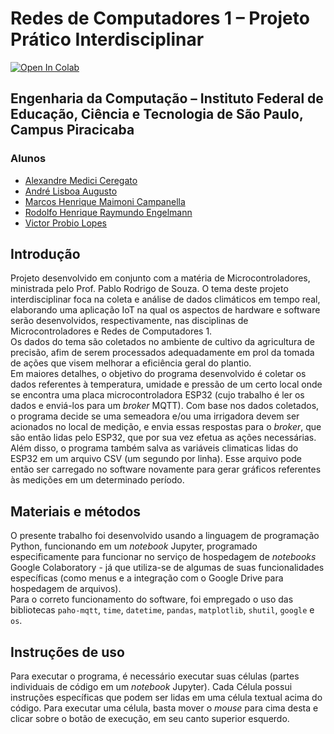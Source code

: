 # **Redes de Computadores 1 – Projeto Prático Interdisciplinar**

<a href="https://colab.research.google.com/github/RolfE-HR/trab_redes/blob/main/coleta_dados_climaticos.ipynb" target="_parent"><img src="https://colab.research.google.com/assets/colab-badge.svg" alt="Open In Colab"/></a>

## Engenharia da Computação – Instituto Federal de Educação, Ciência e Tecnologia de São Paulo, Campus Piracicaba

### Alunos

- [Alexandre Medici Ceregato](mailto:c.medici@aluno.ifsp.edu.br)
- [André Lisboa Augusto](mailto:andre.lisboa@aluno.ifsp.edu.br)
- [Marcos Henrique Maimoni Campanella](mailto:marcos.campanella@aluno.ifsp.edu.br)
- [Rodolfo Henrique Raymundo Engelmann](mailto:rodolfo.engelmann@aluno.ifsp.edu.br)
- [Victor Probio Lopes](mailto:victor.probio@aluno.ifsp.edu.br)

## Introdução

Projeto desenvolvido em conjunto com a matéria de Microcontroladores, ministrada pelo Prof. Pablo Rodrigo de Souza.
O tema deste projeto interdisciplinar foca na coleta e análise de dados climáticos em tempo real, elaborando uma aplicação IoT na qual os aspectos de hardware e software serão desenvolvidos, respectivamente, nas disciplinas de Microcontroladores e Redes de Computadores 1.
</br>
Os dados do tema são coletados no ambiente de cultivo da agricultura de precisão, afim de serem processados adequadamente em prol da tomada de ações que visem melhorar a eficiência geral do plantio.
</br>
Em maiores detalhes, o objetivo do programa desenvolvido é coletar os dados referentes à temperatura, umidade e pressão de um certo local onde se encontra uma placa microcontroladora ESP32 (cujo trabalho é ler os dados e enviá-los para um _broker_ MQTT). Com base nos dados coletados, o programa decide se uma semeadora e/ou uma irrigadora devem ser acionados no local de medição, e envia essas respostas para o _broker_, que são então lidas pelo ESP32, que por sua vez efetua as ações necessárias.
</br>
Além disso, o programa também salva as variáveis climaticas lidas do ESP32 em um arquivo CSV (um segundo por linha). Esse arquivo pode então ser carregado no software novamente para gerar gráficos referentes às medições em um determinado período.

## Materiais e métodos

O presente trabalho foi desenvolvido usando a linguagem de programação Python, funcionando em um _notebook_ Jupyter, programado especificamente para funcionar no serviço de hospedagem de _notebooks_ Google Colaboratory - já que utiliza-se de algumas de suas funcionalidades específicas (como menus e a integração com o Google Drive para hospedagem de arquivos).
</br>
Para o correto funcionamento do software, foi empregado o uso das bibliotecas `paho-mqtt`, `time`, `datetime`, `pandas`, `matplotlib`, `shutil`, `google` e `os`.

## Instruções de uso

Para executar o programa, é necessário executar suas células (partes individuais de código em um _notebook_ Jupyter). Cada Célula possui instruções específicas que podem ser lidas em uma célula textual acima do código. Para executar uma célula, basta mover o _mouse_ para cima desta e clicar sobre o botão de execução, em seu canto superior esquerdo.
